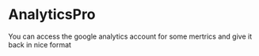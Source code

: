 AnalyticsPro
============
You can access the google analytics account for some mertrics and give it back in nice format